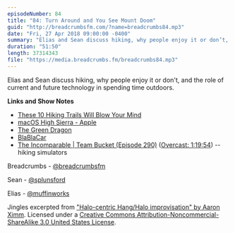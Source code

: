 ```yaml
---
episodeNumber: 84
title: "84: Turn Around and You See Mount Doom"
guid: "http://breadcrumbsfm.com/?name=breadcrumbs84.mp3"
date: "Fri, 27 Apr 2018 09:00:00 -0400"
summary: "Elias and Sean discuss hiking, why people enjoy it or don’t, and the role of current and future technology in spending time outdoors."
duration: "51:50"
length: 37314343
file: "https://media.breadcrumbs.fm/breadcrumbs84.mp3"
---
```

Elias and Sean discuss hiking, why people enjoy it or don't, and the role of current and future technology in spending time outdoors.

**Links and Show Notes**
- [These 10 Hiking Trails Will Blow Your Mind](https://www.nationalgeographic.com/adventure/lists/hiking-backpacking/worlds-best-hikes-dream-trails/)
- [macOS High Sierra - Apple](https://www.apple.com/macos/high-sierra/)
- [The Green Dragon](https://foursquare.com/v/the-green-dragon/50c3c1f7e4b092542c8cf0c6)
- [BlaBlaCar](https://www.blablacar.com/)
- [The Incomparable | Team Bucket (Episode 290)](https://www.theincomparable.com/theincomparable/290) ([Overcast: 1:19:54](https://overcast.fm/+kMY18Dw8/1:29:54)) -- hiking simulators

Breadcrumbs - [@breadcrumbsfm](https://twitter.com/breadcrumbsfm)

Sean - [@splunsford](https://twitter.com/splunsford)

Elias - [@muffinworks](https://twitter.com/muffinworks)

Jingles excerpted from ["Halo-centric Hang/Halo improvisation" by Aaron Ximm](http://freemusicarchive.org/music/aaron_ximm/handpans_and_the_hang/). Licensed under a [Creative Commons Attribution-Noncommercial-ShareAlike 3.0 United States License](http://creativecommons.org/licenses/by-nc-sa/3.0/us/).
